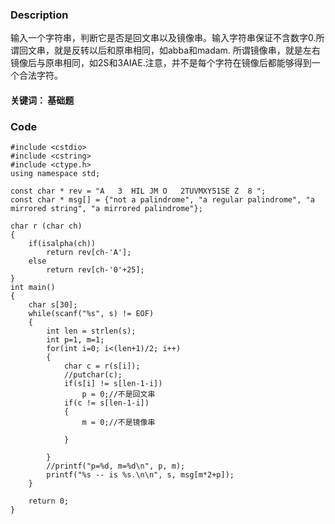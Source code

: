 ### Description

 输入一个字符串，判断它是否是回文串以及镜像串。输入字符串保证不含数字0.所谓回文串，就是反转以后和原串相同，如abba和madam. 所谓镜像串，就是左右镜像后与原串相同，如2S和3AIAE.注意，并不是每个字符在镜像后都能够得到一个合法字符。
 
#### 关键词： 基础题

### Code

```
#include <cstdio>  
#include <cstring>  
#include <ctype.h>  
using namespace std;  
  
const char * rev = "A   3  HIL JM O   2TUVMXY51SE Z  8 ";  
const char * msg[] = {"not a palindrome", "a regular palindrome", "a mirrored string", "a mirrored palindrome"};  
  
char r (char ch)  
{  
    if(isalpha(ch))  
        return rev[ch-'A'];  
    else  
        return rev[ch-'0'+25];  
}  
int main()  
{  
    char s[30];  
    while(scanf("%s", s) != EOF)  
    {  
        int len = strlen(s);  
        int p=1, m=1;  
        for(int i=0; i<(len+1)/2; i++)  
        {  
            char c = r(s[i]);  
            //putchar(c);  
            if(s[i] != s[len-1-i])  
                p = 0;//不是回文串  
            if(c != s[len-1-i])  
            {  
                m = 0;//不是镜像串  
  
            }  
  
        }  
        //printf("p=%d, m=%d\n", p, m);  
        printf("%s -- is %s.\n\n", s, msg[m*2+p]);  
    }  
  
    return 0;  
}  
```
